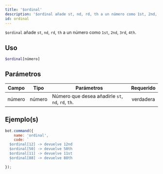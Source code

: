 ```yaml
---
title: '$ordinal'
description: '$ordinal añade st, nd, rd, th a un número como 1st, 2nd, 3rd, 4th.'
id: ordinal
---
```


`$ordinal` añade `st`, `nd`, `rd`, `th` a un número como `1st`, `2nd`, `3rd`, `4th`.

## Uso

```php
$ordinal[número]
```

## Parámetros

| Campo  | Tipo   | Parámetros                                        | Requerido |
| ------ | ------ | ------------------------------------------------- |:---------:|
| número | número | Número que desea añadirle `st`, `nd`, `rd`, `th`. | verdadera |

## Ejemplo(s)

```javascript
bot.command({
    name: 'ordinal',
    code: `
  $ordinal[12] -> devuelve 12nd 
  $ordinal[50] -> devuelve 50th
  $ordinal[11] -> devuelve 11st
  $ordinal[88] -> devuelve 88th
  `
});
```
